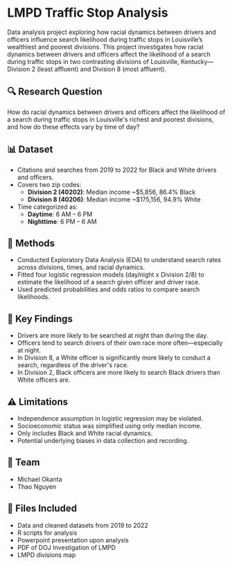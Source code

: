 # LMPD Traffic Stop Analysis
Data analysis project exploring how racial dynamics between drivers and officers influence search likelihood during traffic stops in Louisville’s wealthiest and poorest divisions.
This project investigates how racial dynamics between drivers and officers affect the likelihood of a search during traffic stops in two contrasting divisions of Louisville, Kentucky—Division 2 (least affluent) and Division 8 (most affluent).

## 🔍 Research Question

How do racial dynamics between drivers and officers affect the likelihood of a search during traffic stops in Louisville's richest and poorest divisions, and how do these effects vary by time of day?

## 📊 Dataset

- Citations and searches from 2019 to 2022 for Black and White drivers and officers.
- Covers two zip codes:
  - **Division 2 (40202)**: Median income ~$5,856, 86.4% Black
  - **Division 8 (40206)**: Median income ~$175,156, 94.9% White
- Time categorized as:
  - **Daytime**: 6 AM – 6 PM
  - **Nighttime**: 6 PM – 6 AM

## 🧠 Methods

- Conducted Exploratory Data Analysis (EDA) to understand search rates across divisions, times, and racial dynamics.
- Fitted four logistic regression models (day/night x Division 2/8) to estimate the likelihood of a search given officer and driver race.
- Used predicted probabilities and odds ratios to compare search likelihoods.

## 📌 Key Findings

- Drivers are more likely to be searched at night than during the day.
- Officers tend to search drivers of their own race more often—especially at night.
- In Division 8, a White officer is significantly more likely to conduct a search, regardless of the driver's race.
- In Division 2, Black officers are more likely to search Black drivers than White officers are.

## ⚠️ Limitations

- Independence assumption in logistic regression may be violated.
- Socioeconomic status was simplified using only median income.
- Only includes Black and White racial dynamics.
- Potential underlying biases in data collection and recording.

## 👥 Team

- Michael Okanta
- Thao Nguyen

## 📁 Files Included

- Data and cleaned datasets from 2019 to 2022
- R scripts for analysis
- Powerpoint presentation upon analysis 
- PDF of DOJ Investigation of LMPD
- LMPD divisions map

